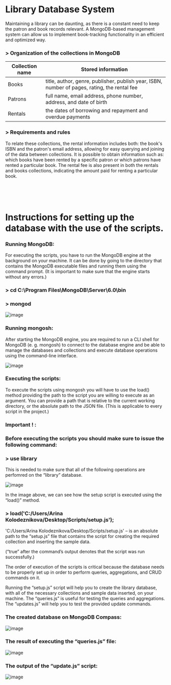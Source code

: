 # Library Database System

Maintaining a library can be daunting, as there is a constant need to keep the patron and book records relevant. 
A MongoDB-based management system can allow us to implement book-tracking functionality in an efficient and optimized way. 

###  > Organization of the collections in MongoDB

| Collection name | Stored information                                                                           |
|-----------------|----------------------------------------------------------------------------------------------|
| Books           | title, author, genre, publisher, publish year, ISBN, number of pages, rating, the rental fee |
| Patrons         | full name, email address, phone number, address, and date of birth                           |
| Rentals         | the dates of borrowing and repayment and overdue payments                                    |

###  > Requirements and rules

To relate these collections, the rental information includes both: the book's ISBN and the patron's email address, allowing 
for easy querying and joining of the data between collections. It is possible to obtain information such as: which books have 
been rented by a specific patron or which patrons have rented a particular book. The rental fee is also present in both the rentals 
and books collections, indicating the amount paid for renting a particular book.

</br>
</br>
</br>

# Instructions for setting up the database with the use of the scripts.

### Running MongoDB:

For executing the scripts, you have to run the MongoDB engine at the background on your machine.
It can be done by going to the directory that contains the MongoDB executable files  and running them using the command prompt. 
(It is important to make sure that the engine starts without any errors.)

### > cd C:\Program Files\MongoDB\Server\6.0\bin

### > mongod

![image](https://github.com/arilloid/library_database/assets/105298302/99f06105-e5e6-4358-8dfc-5c9b65a51c43)

### Running mongosh:
After starting the MongoDB engine, you are required to run a CLI shell for MongoDB (e. g. mongosh) to connect to the database engine 
and be able to manage the databases and collections and execute database operations using the command-line interface.
 
 ![image](https://github.com/arilloid/library_database/assets/105298302/d69cd37b-8a76-4776-9c8f-713512f62d3a)
 
### Executing the scripts:

To execute the scripts using mongosh you will have to use the load() method providing the path to the script you are willing to execute 
as an argument. You can provide a path that is relative to the current working  directory, or the absolute path to the JSON file. 
(This is applicable to every script in the project.) 

### Important ! : 
### Before executing the scripts you should make sure to issue the following command:
### > use library 

This is needed to make sure that all of the following operations are perfomred on the “library” database.
 
 ![image](https://github.com/arilloid/library_database/assets/105298302/07e487d5-761d-4d82-9c75-9e277a349550)

In the image above, we can see how the setup script is executed using the “load()” method.

### > load('C:/Users/Arina Kolodeznikova/Desktop/Scripts/setup.js'); 

'C:/Users/Arina Kolodeznikova/Desktop/Scripts/setup.js' – is an absolute path to the “setup.js” file that contains the script 
for creating the required collection and inserting the sample data. 

(“true” after the command’s output denotes that the script was run successfully.)

The order of execution of the scripts is critical because the database needs to be properly set up in order to perform queries, 
aggregations, and CRUD commands on it.

Running the “setup.js” script will help you to create the library database, with all of the necessary collections and sample data inserted, 
on your machine. The “queries.js” is useful for testing the queries and aggregations. The “updates.js” will help you to test the provided 
update commands.

### The created database on MongoDB Compass: 
 
 ![image](https://github.com/arilloid/library_database/assets/105298302/bf2a518a-6d78-448b-a615-5fe96dfd6fdc)
 
### The result of executing the “queries.js” file:
 
 ![image](https://github.com/arilloid/library_database/assets/105298302/318f914b-ecbc-4829-a621-db1590f70668)

### The output of the “update.js” script:
 
![image](https://github.com/arilloid/library_database/assets/105298302/56a0c4b7-b2af-47b4-bb3f-7e117fa35f27)



